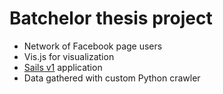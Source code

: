 # Batchelor thesis project

- Network of Facebook page users
- Vis.js for visualization
- [Sails v1](https://sailsjs.com) application
- Data gathered with custom Python crawler 

